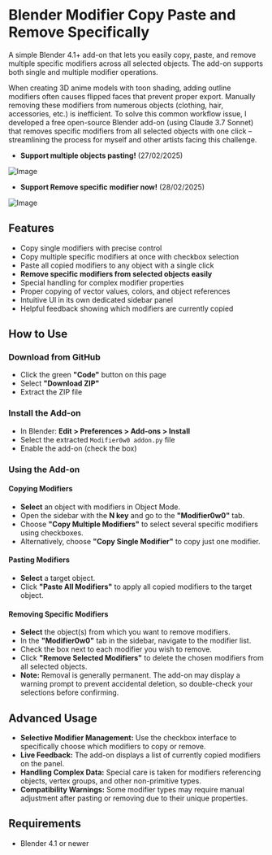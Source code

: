 # Blender Modifier Copy Paste and Remove Specifically

A simple Blender 4.1+ add-on that lets you easily copy, paste, and remove multiple specific modifiers across all selected objects. The add-on supports both single and multiple modifier operations.

When creating 3D anime models with toon shading, adding outline modifiers often causes flipped faces that prevent proper export. Manually removing these modifiers from numerous objects (clothing, hair, accessories, etc.) is inefficient. To solve this common workflow issue, I developed a free open-source Blender add-on (using Claude 3.7 Sonnet) that removes specific modifiers from all selected objects with one click – streamlining the process for myself and other artists facing this challenge.

- **Support multiple objects pasting!** (27/02/2025)

![Image](https://github.com/user-attachments/assets/25d03420-1bab-4194-b2ed-38bda16dc7f8)

- **Support Remove specific modifier now!** (28/02/2025)

![Image](https://github.com/user-attachments/assets/883a8a26-bd87-489a-ac89-bbc1391e8546)

## Features

- Copy single modifiers with precise control
- Copy multiple specific modifiers at once with checkbox selection
- Paste all copied modifiers to any object with a single click
- **Remove specific modifiers from selected objects easily**
- Special handling for complex modifier properties
- Proper copying of vector values, colors, and object references
- Intuitive UI in its own dedicated sidebar panel
- Helpful feedback showing which modifiers are currently copied

## How to Use

### Download from GitHub

- Click the green **"Code"** button on this page
- Select **"Download ZIP"**
- Extract the ZIP file

### Install the Add-on

- In Blender: **Edit > Preferences > Add-ons > Install**
- Select the extracted `Modifier0w0 addon.py` file
- Enable the add-on (check the box)

### Using the Add-on

#### Copying Modifiers
- **Select** an object with modifiers in Object Mode.
- Open the sidebar with the **N key** and go to the **"Modifier0w0"** tab.
- Choose **"Copy Multiple Modifiers"** to select several specific modifiers using checkboxes.
- Alternatively, choose **"Copy Single Modifier"** to copy just one modifier.

#### Pasting Modifiers
- **Select** a target object.
- Click **"Paste All Modifiers"** to apply all copied modifiers to the target object.

#### Removing Specific Modifiers
- **Select** the object(s) from which you want to remove modifiers.
- In the **"Modifier0w0"** tab in the sidebar, navigate to the modifier list.
- Check the box next to each modifier you wish to remove.
- Click **"Remove Selected Modifiers"** to delete the chosen modifiers from all selected objects.
- **Note:** Removal is generally permanent. The add-on may display a warning prompt to prevent accidental deletion, so double-check your selections before confirming.

## Advanced Usage

- **Selective Modifier Management:** Use the checkbox interface to specifically choose which modifiers to copy or remove.
- **Live Feedback:** The add-on displays a list of currently copied modifiers on the panel.
- **Handling Complex Data:** Special care is taken for modifiers referencing objects, vertex groups, and other non-primitive types.
- **Compatibility Warnings:** Some modifier types may require manual adjustment after pasting or removing due to their unique properties.

## Requirements

- Blender 4.1 or newer
